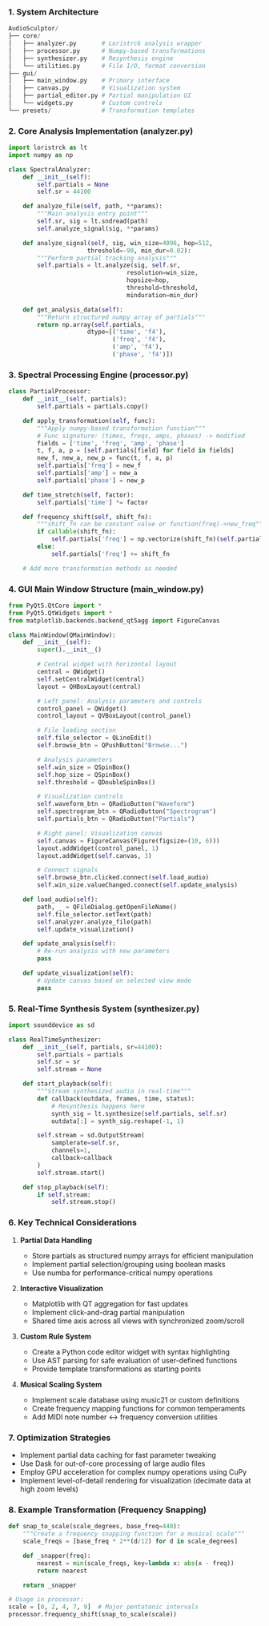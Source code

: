 ### 1. System Architecture

```python
AudioSculptor/
├── core/
│   ├── analyzer.py       # Loristrck analysis wrapper
│   ├── processor.py      # Numpy-based transformations
│   ├── synthesizer.py    # Resynthesis engine
│   └── utilities.py      # File I/O, format conversion
├── gui/
│   ├── main_window.py    # Primary interface
│   ├── canvas.py         # Visualization system
│   ├── partial_editor.py # Partial manipulation UI
│   └── widgets.py        # Custom controls
└── presets/              # Transformation templates
```

### 2. Core Analysis Implementation (analyzer.py)

```python
import loristrck as lt
import numpy as np

class SpectralAnalyzer:
    def __init__(self):
        self.partials = None
        self.sr = 44100

    def analyze_file(self, path, **params):
        """Main analysis entry point"""
        self.sr, sig = lt.sndread(path)
        self.analyze_signal(sig, **params)

    def analyze_signal(self, sig, win_size=4096, hop=512,
                      threshold=-90, min_dur=0.02):
        """Perform partial tracking analysis"""
        self.partials = lt.analyze(sig, self.sr,
                                 resolution=win_size,
                                 hopsize=hop,
                                 threshold=threshold,
                                 minduration=min_dur)

    def get_analysis_data(self):
        """Return structured numpy array of partials"""
        return np.array(self.partials,
                      dtype=[('time', 'f4'),
                             ('freq', 'f4'),
                             ('amp', 'f4'),
                             ('phase', 'f4')])
```

### 3. Spectral Processing Engine (processor.py)

```python
class PartialProcessor:
    def __init__(self, partials):
        self.partials = partials.copy()

    def apply_transformation(self, func):
        """Apply numpy-based transformation function"""
        # Func signature: (times, freqs, amps, phases) -> modified
        fields = ['time', 'freq', 'amp', 'phase']
        t, f, a, p = [self.partials[field] for field in fields]
        new_f, new_a, new_p = func(t, f, a, p)
        self.partials['freq'] = new_f
        self.partials['amp'] = new_a
        self.partials['phase'] = new_p

    def time_stretch(self, factor):
        self.partials['time'] *= factor

    def frequency_shift(self, shift_fn):
        """shift_fn can be constant value or function(freq)->new_freq"""
        if callable(shift_fn):
            self.partials['freq'] = np.vectorize(shift_fn)(self.partials['freq'])
        else:
            self.partials['freq'] += shift_fn

    # Add more transformation methods as needed
```

### 4. GUI Main Window Structure (main_window.py)

```python
from PyQt5.QtCore import *
from PyQt5.QtWidgets import *
from matplotlib.backends.backend_qt5agg import FigureCanvas

class MainWindow(QMainWindow):
    def __init__(self):
        super().__init__()

        # Central widget with horizontal layout
        central = QWidget()
        self.setCentralWidget(central)
        layout = QHBoxLayout(central)

        # Left panel: Analysis parameters and controls
        control_panel = QWidget()
        control_layout = QVBoxLayout(control_panel)

        # File loading section
        self.file_selector = QLineEdit()
        self.browse_btn = QPushButton("Browse...")

        # Analysis parameters
        self.win_size = QSpinBox()
        self.hop_size = QSpinBox()
        self.threshold = QDoubleSpinBox()

        # Visualization controls
        self.waveform_btn = QRadioButton("Waveform")
        self.spectrogram_btn = QRadioButton("Spectrogram")
        self.partials_btn = QRadioButton("Partials")

        # Right panel: Visualization canvas
        self.canvas = FigureCanvas(Figure(figsize=(10, 6)))
        layout.addWidget(control_panel, 1)
        layout.addWidget(self.canvas, 3)

        # Connect signals
        self.browse_btn.clicked.connect(self.load_audio)
        self.win_size.valueChanged.connect(self.update_analysis)

    def load_audio(self):
        path, _ = QFileDialog.getOpenFileName()
        self.file_selector.setText(path)
        self.analyzer.analyze_file(path)
        self.update_visualization()

    def update_analysis(self):
        # Re-run analysis with new parameters
        pass

    def update_visualization(self):
        # Update canvas based on selected view mode
        pass
```

### 5. Real-Time Synthesis System (synthesizer.py)

```python
import sounddevice as sd

class RealTimeSynthesizer:
    def __init__(self, partials, sr=44100):
        self.partials = partials
        self.sr = sr
        self.stream = None

    def start_playback(self):
        """Stream synthesized audio in real-time"""
        def callback(outdata, frames, time, status):
            # Resynthesis happens here
            synth_sig = lt.synthesize(self.partials, self.sr)
            outdata[:] = synth_sig.reshape(-1, 1)

        self.stream = sd.OutputStream(
            samplerate=self.sr,
            channels=1,
            callback=callback
        )
        self.stream.start()

    def stop_playback(self):
        if self.stream:
            self.stream.stop()
```

### 6. Key Technical Considerations

1. **Partial Data Handling**

   - Store partials as structured numpy arrays for efficient manipulation
   - Implement partial selection/grouping using boolean masks
   - Use numba for performance-critical numpy operations

2. **Interactive Visualization**

   - Matplotlib with QT aggregation for fast updates
   - Implement click-and-drag partial manipulation
   - Shared time axis across all views with synchronized zoom/scroll

3. **Custom Rule System**

   - Create a Python code editor widget with syntax highlighting
   - Use AST parsing for safe evaluation of user-defined functions
   - Provide template transformations as starting points

4. **Musical Scaling System**
   - Implement scale database using music21 or custom definitions
   - Create frequency mapping functions for common temperaments
   - Add MIDI note number ↔ frequency conversion utilities

### 7. Optimization Strategies

- Implement partial data caching for fast parameter tweaking
- Use Dask for out-of-core processing of large audio files
- Employ GPU acceleration for complex numpy operations using CuPy
- Implement level-of-detail rendering for visualization (decimate data at high zoom levels)

### 8. Example Transformation (Frequency Snapping)

```python
def snap_to_scale(scale_degrees, base_freq=440):
    """Create a frequency snapping function for a musical scale"""
    scale_freqs = [base_freq * 2**(d/12) for d in scale_degrees]

    def _snapper(freq):
        nearest = min(scale_freqs, key=lambda x: abs(x - freq))
        return nearest

    return _snapper

# Usage in processor:
scale = [0, 2, 4, 7, 9]  # Major pentatonic intervals
processor.frequency_shift(snap_to_scale(scale))
```
